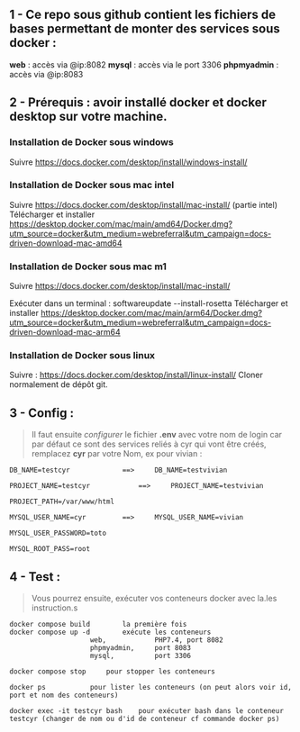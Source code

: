 

## 1 - Ce repo sous github contient les fichiers de bases permettant de monter des services sous docker :

 **web** : accès via @ip:8082
 **mysql** : accès via le port 3306
 **phpmyadmin** : accès via @ip:8083
 
## 2 - Prérequis : avoir installé docker et docker desktop sur votre machine.

### Installation de Docker sous windows 
Suivre https://docs.docker.com/desktop/install/windows-install/

### Installation de Docker sous mac intel
Suivre https://docs.docker.com/desktop/install/mac-install/ (partie intel)
 Télécharger et installer https://desktop.docker.com/mac/main/amd64/Docker.dmg?utm_source=docker&utm_medium=webreferral&utm_campaign=docs-driven-download-mac-amd64 

### Installation de Docker sous mac m1
Suivre https://docs.docker.com/desktop/install/mac-install/

Exécuter dans un terminal : 
softwareupdate --install-rosetta
Télécharger et installer https://desktop.docker.com/mac/main/arm64/Docker.dmg?utm_source=docker&utm_medium=webreferral&utm_campaign=docs-driven-download-mac-arm64 

### Installation de Docker sous linux

Suivre : https://docs.docker.com/desktop/install/linux-install/ 
Cloner normalement de dépôt git.

## 3 - Config : 

> Il faut ensuite *configurer* le fichier <b>.env</b> avec votre nom de
> login car par défaut ce sont des services reliés à cyr qui vont être créés, remplacez <b>cyr</b> par votre Nom, ex pour vivian :

	DB_NAME=testcyr				==> 	DB_NAME=testvivian
	
	PROJECT_NAME=testcyr			==> 	PROJECT_NAME=testvivian
	
	PROJECT_PATH=/var/www/html
	
	MYSQL_USER_NAME=cyr			==> 	MYSQL_USER_NAME=vivian
	
	MYSQL_USER_PASSWORD=toto
	
	MYSQL_ROOT_PASS=root

## 4 - Test : 

> Vous pourrez ensuite, exécuter vos conteneurs docker avec la.les
> instruction.s

  
  	docker compose build	 	la première fois
	docker compose up -d		exécute les conteneurs
						web,			PHP7.4, port 8082
						phpmyadmin,	 	port 8083
						mysql, 			port 3306

	docker compose stop		pour stopper les conteneurs
	
	docker ps			pour lister les conteneurs (on peut alors voir id, port et nom des conteneurs)

	docker exec -it testcyr bash	pour exécuter bash dans le conteneur testcyr (changer de nom ou d'id de conteneur cf commande docker ps)
					
	
	
	
